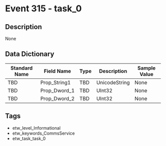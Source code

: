 # Event 315 - task_0

## Description
None

## Data Dictionary
|Standard Name|Field Name|Type|Description|Sample Value|
|---|---|---|---|---|
|TBD|Prop_String1|TBD|UnicodeString|None|None|
|TBD|Prop_Dword_1|TBD|UInt32|None|None|
|TBD|Prop_Dword_2|TBD|UInt32|None|None|

## Tags
* etw_level_Informational
* etw_keywords_CommsService
* etw_task_task_0